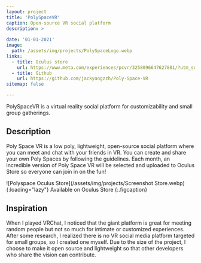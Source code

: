 ```yaml
---
layout: project
title: 'PolySpaceVR'
caption: Open-source VR social platform 
description: >
  
date: '01-01-2021'
image: 
  path: /assets/img/projects/PolySpaceLogo.webp
links:
  - title: Oculus store
    url: https://www.meta.com/experiences/pcvr/3258096647627881/?utm_source=yangjack.com&utm_medium=oculusredirect
  - title: Github
    url: https://github.com/jackyangzzh/Poly-Space-VR
sitemap: false

---
```

PolySpaceVR is a virtual reality social platform for customizability and small group gatherings.

## Description
Poly Space VR is a low poly, lightweight, open-source social platform where you can meet and chat with your friends in VR. You can create and share your own Poly Spaces by following the guidelines. Each month, an incredible version of Poly Space VR will be selected and uploaded to Oculus Store so everyone can join in on the fun!

![Polyspace Oculus Store](/assets/img/projects/Screenshot Store.webp){:loading="lazy"}
Available on Oculus Store
{:.figcaption}

## Inspiration
When I played VRChat, I noticed that the giant platform is great for meeting random people but not so much for intimate or customized experiences. After some research, I realized there is no VR social media platform targeted for small groups, so I created one myself. Due to the size of the project, I choose to make it open source and lightweight so that other developers who share the vision can contribute.